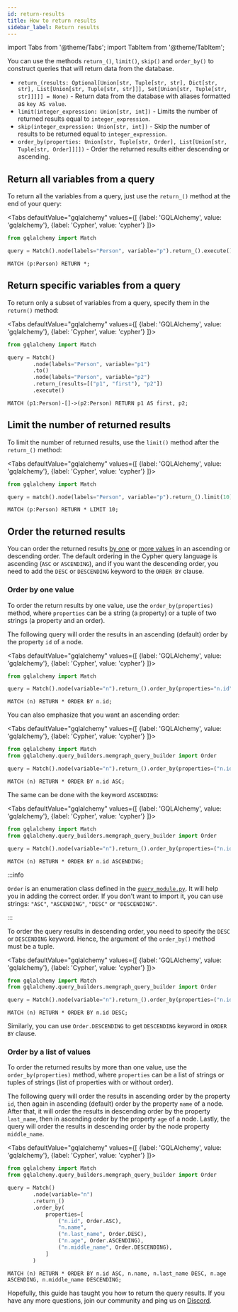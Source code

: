 ```yaml
---
id: return-results
title: How to return results
sidebar_label: Return results
---
```


import Tabs from '@theme/Tabs';
import TabItem from '@theme/TabItem';

You can use the methods `return_()`, `limit()`, `skip()` and `order_by()` to
construct queries that will return data from the database.

- `return_(results: Optional[Union[str, Tuple[str, str], Dict[str, str],
  List[Union[str, Tuple[str, str]]], Set[Union[str, Tuple[str, str]]]]] =
  None)` - Return data from the database with aliases formatted as `key AS
  value`.
- `limit(integer_expression: Union[str, int])` - Limits the number of returned results equal
  to `integer_expression`.
- `skip(integer_expression: Union[str, int])` - Skip the number of results to be returned
  equal to `integer_expression`.
- `order_by(properties: Union[str, Tuple[str, Order], List[Union[str, Tuple[str,
  Order]]]])` - Order the returned results either descending or ascending.

## Return all variables from a query

To return all the variables from a query, just use the `return_()` method at the
end of your query:

<Tabs
defaultValue="gqlalchemy"
values={[
{label: 'GQLAlchemy', value: 'gqlalchemy'},
{label: 'Cypher', value: 'cypher'}
]}>
<TabItem value="gqlalchemy">

```python
from gqlalchemy import Match

query = Match().node(labels="Person", variable="p").return_().execute()
```

  </TabItem>
  <TabItem value="cypher">

```cypher
MATCH (p:Person) RETURN *;
```

  </TabItem>
</Tabs>

## Return specific variables from a query

To return only a subset of variables from a query, specify them in the
`return()` method:

<Tabs
defaultValue="gqlalchemy"
values={[
{label: 'GQLAlchemy', value: 'gqlalchemy'},
{label: 'Cypher', value: 'cypher'}
]}>
<TabItem value="gqlalchemy">

```python
from gqlalchemy import Match

query = Match()
        .node(labels="Person", variable="p1")
        .to()
        .node(labels="Person", variable="p2")
        .return_(results=[("p1", "first"), "p2"])
        .execute()
```

  </TabItem>
  <TabItem value="cypher">

```cypher
MATCH (p1:Person)-[]->(p2:Person) RETURN p1 AS first, p2;
```

</TabItem>
</Tabs>

## Limit the number of returned results

To limit the number of returned results, use the `limit()` method after the
`return_()` method:

<Tabs
defaultValue="gqlalchemy"
values={[
{label: 'GQLAlchemy', value: 'gqlalchemy'},
{label: 'Cypher', value: 'cypher'}
]}>
<TabItem value="gqlalchemy">

```python
from gqlalchemy import Match

query = match().node(labels="Person", variable="p").return_().limit(10).execute()
```

  </TabItem>
  <TabItem value="cypher">

```cypher
MATCH (p:Person) RETURN * LIMIT 10;
```

  </TabItem>
</Tabs>

## Order the returned results

You can order the returned results [by one](#order-by-one-value) or [more
values](#order-by-list-of-values) in an ascending or descending order. The
default ordering in the Cypher query language is ascending (`ASC` or
`ASCENDING`), and if you want the descending order, you need to add the `DESC`
or `DESCENDING` keyword to the `ORDER BY` clause.

### Order by one value

To order the return results by one value, use the `order_by(properties)` method,
where `properties` can be a string (a property) or a tuple of two strings (a
property and an order).

The following query will order the results in an ascending (default) order by
the property `id` of a node.

<Tabs
defaultValue="gqlalchemy"
values={[
{label: 'GQLAlchemy', value: 'gqlalchemy'},
{label: 'Cypher', value: 'cypher'}
]}>
<TabItem value="gqlalchemy">

```python
from gqlalchemy import Match

query = Match().node(variable="n").return_().order_by(properties="n.id").execute()
```

  </TabItem>
  <TabItem value="cypher">

```cypher
MATCH (n) RETURN * ORDER BY n.id;
```

</TabItem>
</Tabs>

You can also emphasize that you want an ascending order:

<Tabs
defaultValue="gqlalchemy"
values={[
{label: 'GQLAlchemy', value: 'gqlalchemy'},
{label: 'Cypher', value: 'cypher'}
]}>
<TabItem value="gqlalchemy">

```python
from gqlalchemy import Match
from gqlalchemy.query_builders.memgraph_query_builder import Order

query = Match().node(variable="n").return_().order_by(properties=("n.id", Order.ASC).execute()
```

  </TabItem>
  <TabItem value="cypher">

```cypher
MATCH (n) RETURN * ORDER BY n.id ASC;
```

  </TabItem>
</Tabs>

The same can be done with the keyword `ASCENDING`:

<Tabs
defaultValue="gqlalchemy"
values={[
{label: 'GQLAlchemy', value: 'gqlalchemy'},
{label: 'Cypher', value: 'cypher'}
]}>
<TabItem value="gqlalchemy">

```python
from gqlalchemy import Match
from gqlalchemy.query_builders.memgraph_query_builder import Order

query = Match().node(variable="n").return_().order_by(properties=("n.id", Order.ASCENDING).execute()
```

  </TabItem>
  <TabItem value="cypher">

```cypher
MATCH (n) RETURN * ORDER BY n.id ASCENDING;
```

</TabItem>
</Tabs>

:::info

`Order` is an enumeration class defined in the
[`query_module.py`](https://github.com/memgraph/gqlalchemy/blob/main/gqlalchemy/query_builder.py).
It will help you in adding the correct order. If you don't want to import it,
you can use strings: `"ASC"`, `"ASCENDING"`, `"DESC"` or `"DESCENDING"`.

:::

To order the query results in descending order, you need to specify the `DESC`
or `DESCENDING` keyword. Hence, the argument of the `order_by()` method must be
a tuple.

<Tabs
defaultValue="gqlalchemy"
values={[
{label: 'GQLAlchemy', value: 'gqlalchemy'},
{label: 'Cypher', value: 'cypher'}
]}>
<TabItem value="gqlalchemy">

```python
from gqlalchemy import Match
from gqlalchemy.query_builders.memgraph_query_builder import Order

query = Match().node(variable="n").return_().order_by(properties=("n.id", Order.DESC).execute()
```

  </TabItem>
  <TabItem value="cypher">

```cypher
MATCH (n) RETURN * ORDER BY n.id DESC;
```

  </TabItem>
</Tabs>

Similarly, you can use `Order.DESCENDING` to get `DESCENDING` keyword in `ORDER BY` clause.

### Order by a list of values

To order the returned results by more than one value, use the
`order_by(properties)` method, where `properties` can be a list of strings or
tuples of strings (list of properties with or without order).

The following query will order the results in ascending order by the property
`id`, then again in ascending (default) order by the property `name` of a node.
After that, it will order the results in descending order by the property
`last_name`, then in ascending order by the property `age` of a node. Lastly,
the query will order the results in descending order by the node property
`middle_name`.

<Tabs
defaultValue="gqlalchemy"
values={[
{label: 'GQLAlchemy', value: 'gqlalchemy'},
{label: 'Cypher', value: 'cypher'}
]}>
<TabItem value="gqlalchemy">

```python
from gqlalchemy import Match
from gqlalchemy.query_builders.memgraph_query_builder import Order

query = Match()
        .node(variable="n")
        .return_()
        .order_by(
            properties=[
                ("n.id", Order.ASC),
                "n.name",
                ("n.last_name", Order.DESC),
                ("n.age", Order.ASCENDING),
                ("n.middle_name", Order.DESCENDING),
            ]
        )
```

  </TabItem>
  <TabItem value="cypher">

```cypher
MATCH (n) RETURN * ORDER BY n.id ASC, n.name, n.last_name DESC, n.age ASCENDING, n.middle_name DESCENDING;
```

  </TabItem>
</Tabs>

Hopefully, this guide has taught you how to return the query results. If you
have any more questions, join our community and ping us on
[Discord](https://www.discord.gg/memgraph).
